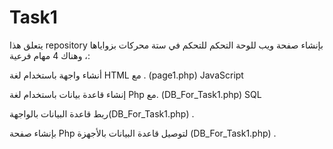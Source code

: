 # Task1
يتعلق هذا repository بإنشاء صفحة ويب للوحة التحكم للتحكم في ستة محركات بزواياها ، وهناك 4 مهام فرعية:

أنشاء واجهة باستخدام لغة HTML مع . (page1.php) JavaScript

إنشاء قاعدة بيانات باستخدام لغة Php مع. (DB_For_Task1.php) SQL

ربط قاعدة البيانات بالواجهة(DB_For_Task1.php) .

 بإنشاء صفحة Php لتوصيل قاعدة البيانات بالأجهزة (DB_For_Task1.php) .
